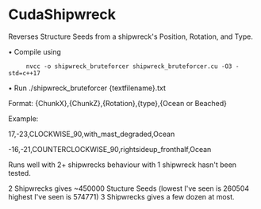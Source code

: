 # CudaShipwreck
Reverses Structure Seeds from a shipwreck's Position, Rotation, and Type.


  • Compile using
  
         nvcc -o shipwreck_bruteforcer shipwreck_bruteforcer.cu -O3 -std=c++17
         
  • Run
         ./shipwreck_bruteforcer {textfilename}.txt

Format:
{ChunkX},{ChunkZ},{Rotation},{type},{Ocean or Beached}

Example:



17,-23,CLOCKWISE_90,with_mast_degraded,Ocean

-16,-21,COUNTERCLOCKWISE_90,rightsideup_fronthalf,Ocean


Runs well with 2+ shipwrecks behaviour with 1 shipwreck hasn't been tested.

2 Shipwrecks gives ~450000 Stucture Seeds (lowest I've seen is 260504 highest I've seen is 574771)
3 Shipwrecks gives a few dozen at most.
